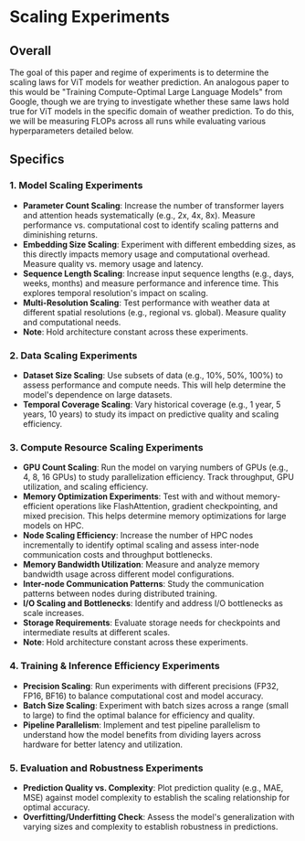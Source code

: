 # Scaling Experiments

## Overall

The goal of this paper and regime of experiments is to determine the scaling laws for ViT models for weather prediction. An analogous paper to this would be "Training Compute-Optimal Large Language Models" from Google, though we are trying to investigate whether these same laws hold true for ViT models in the specific domain of weather prediction. To do this, we will be measuring FLOPs across all runs while evaluating various hyperparameters detailed below.

## Specifics

### 1. Model Scaling Experiments

- **Parameter Count Scaling**: Increase the number of transformer layers and attention heads systematically (e.g., 2x, 4x, 8x). Measure performance vs. computational cost to identify scaling patterns and diminishing returns.
- **Embedding Size Scaling**: Experiment with different embedding sizes, as this directly impacts memory usage and computational overhead. Measure quality vs. memory usage and latency.
- **Sequence Length Scaling**: Increase input sequence lengths (e.g., days, weeks, months) and measure performance and inference time. This explores temporal resolution's impact on scaling.
- **Multi-Resolution Scaling**: Test performance with weather data at different spatial resolutions (e.g., regional vs. global). Measure quality and computational needs.
- **Note**: Hold architecture constant across these experiments.

### 2. Data Scaling Experiments

- **Dataset Size Scaling**: Use subsets of data (e.g., 10%, 50%, 100%) to assess performance and compute needs. This will help determine the model's dependence on large datasets.
- **Temporal Coverage Scaling**: Vary historical coverage (e.g., 1 year, 5 years, 10 years) to study its impact on predictive quality and scaling efficiency.

### 3. Compute Resource Scaling Experiments

- **GPU Count Scaling**: Run the model on varying numbers of GPUs (e.g., 4, 8, 16 GPUs) to study parallelization efficiency. Track throughput, GPU utilization, and scaling efficiency.
- **Memory Optimization Experiments**: Test with and without memory-efficient operations like FlashAttention, gradient checkpointing, and mixed precision. This helps determine memory optimizations for large models on HPC.
- **Node Scaling Efficiency**: Increase the number of HPC nodes incrementally to identify optimal scaling and assess inter-node communication costs and throughput bottlenecks.
- **Memory Bandwidth Utilization**: Measure and analyze memory bandwidth usage across different model configurations.
- **Inter-node Communication Patterns**: Study the communication patterns between nodes during distributed training.
- **I/O Scaling and Bottlenecks**: Identify and address I/O bottlenecks as scale increases.
- **Storage Requirements**: Evaluate storage needs for checkpoints and intermediate results at different scales.
- **Note**: Hold architecture constant across these experiments.

### 4. Training & Inference Efficiency Experiments

- **Precision Scaling**: Run experiments with different precisions (FP32, FP16, BF16) to balance computational cost and model accuracy.
- **Batch Size Scaling**: Experiment with batch sizes across a range (small to large) to find the optimal balance for efficiency and quality.
- **Pipeline Parallelism**: Implement and test pipeline parallelism to understand how the model benefits from dividing layers across hardware for better latency and utilization.

### 5. Evaluation and Robustness Experiments

- **Prediction Quality vs. Complexity**: Plot prediction quality (e.g., MAE, MSE) against model complexity to establish the scaling relationship for optimal accuracy.
- **Overfitting/Underfitting Check**: Assess the model's generalization with varying sizes and complexity to establish robustness in predictions.
